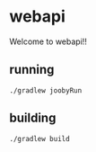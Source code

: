 # webapi

Welcome to webapi!!

## running

    ./gradlew joobyRun

## building

    ./gradlew build

